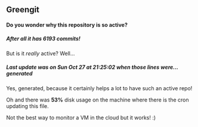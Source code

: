 ## Greengit

#### Do you wonder why this repository is so active?

##### After all it has 6193 commits!

But is it *really* active? Well...

##### Last update was on Sun Oct 27 at 21:25:02 when those lines were... generated

Yes, generated, because it certainly helps a lot to have such an active repo!

Oh and there was **53%** disk usage on the machine
where there is the cron updating this file.

Not the best way to monitor a VM in the cloud but it works! :)
